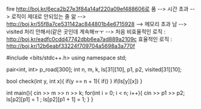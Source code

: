 fire
http://boj.kr/6eca2b27e3f84a14af220a09ef488606로 품 --> 시간 초과 --> 로직이 제대로 안되있는 줄 앎 --> 
http://boj.kr/55f8a7ce531142ac844801b4e6715928 --> 메모리 초과 남 --> visited 처리 안해서(같은 곳인데 계속해ㅠㅜ --> 
처음 비효율적인 로직 : http://boj.kr/eadfc0cdd47742dbb6ea7ad889a2109c
효율적인 로직 : http://boj.kr/12b6eabf33224f709704a5698a3a770f

#include <bits/stdc++.h>
using namespace std;

pair<int, int> p_road[300];
int n, m, k, ls[31][10], p1, p2, visited[31][10];

bool check(int y, int x){
    if(y == n + 1){
        if()
    }
    if(ls[y][x])
}

int main(){
    cin >> m >> n >> k;
    for(int i = 0; i < n; i++){
        cin >> p1 >> p2;
        ls[p2][p1] = 1 ;
        ls[p2][p1 + 1] = 1;
    }
}

